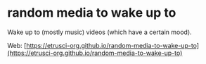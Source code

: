 # random media to wake up to

Wake up to (mostly music) videos (which have a certain mood).

Web: [https://etrusci-org.github.io/random-media-to-wake-up-to](https://etrusci-org.github.io/random-media-to-wake-up-to)
